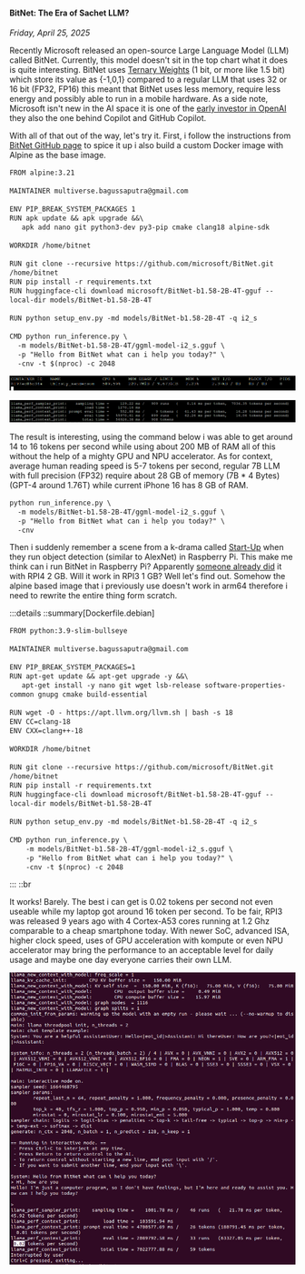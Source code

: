 #### BitNet: The Era of Sachet LLM?
_Friday, April 25, 2025_

Recently Microsoft released an open-source Large Language Model (LLM) called BitNet. 
Currently, this model doesn't sit in the top chart what it does is quite interesting. 
BitNet uses 
[Ternary Weights](https://arxiv.org/pdf/2402.17764) 
(1 bit, or more like 1.5 bit) which store its value as {-1,0,1} compared to a regular 
LLM that uses 32 or 16 bit (FP32, FP16) this meant that BitNet uses less memory, 
require less energy and possibly able to run in a mobile hardware. As a side note, 
Microsoft isn't new in the AI space it is one of the 
[early investor in OpenAI](https://openai.com/index/microsoft-invests-in-and-partners-with-openai/) 
they also the one behind Copilot and GitHub Copilot.

With all of that out of the way, let's try it. First, i follow the instructions from 
[BitNet GitHub page](https://github.com/microsoft/BitNet) to spice it up i also build 
a custom Docker image with Alpine as the base image.

```
FROM alpine:3.21

MAINTAINER multiverse.bagussaputra@gmail.com

ENV PIP_BREAK_SYSTEM_PACKAGES 1
RUN apk update && apk upgrade &&\
   apk add nano git python3-dev py3-pip cmake clang18 alpine-sdk

WORKDIR /home/bitnet

RUN git clone --recursive https://github.com/microsoft/BitNet.git /home/bitnet
RUN pip install -r requirements.txt
RUN huggingface-cli download microsoft/BitNet-b1.58-2B-4T-gguf --local-dir models/BitNet-b1.58-2B-4T

RUN python setup_env.py -md models/BitNet-b1.58-2B-4T -q i2_s

CMD python run_inference.py \
  -m models/BitNet-b1.58-2B-4T/ggml-model-i2_s.gguf \
  -p "Hello from BitNet what can i help you today?" \
  -cnv -t $(nproc) -c 2048
```

![img_xl](./posts/2025-04-23-bitnet-the-era-of-sachet-llm/img1.png)

![img_xl](./posts/2025-04-23-bitnet-the-era-of-sachet-llm/img2.png)

The result is interesting, using the command below i was able to get around 14 to 16 
tokens per second while using about 200 MB of RAM all of this without the help of a 
mighty GPU and NPU accelerator. As for context, average human reading speed is 5-7 
tokens per second, regular 7B LLM with full precision (FP32) require about 28 GB of 
memory (7B * 4 Bytes) (GPT-4 around 1.76T) while current iPhone 16 has 8 GB of RAM.

```
python run_inference.py \
  -m models/BitNet-b1.58-2B-4T/ggml-model-i2_s.gguf \
  -p "Hello from BitNet what can i help you today?" \
  -cnv
```

Then i suddenly remember a scene from a k-drama called 
[Start-Up](https://www.imdb.com/title/tt12867810/)
when they run object detection (similar to AlexNet) in Raspberry Pi. This make me 
think can i run BitNet in Raspberry Pi? Apparently 
[someone already did](https://www.bijanbowen.com/bitnet-b1-58-on-raspberry-pi-4b/) 
it with RPI4 2 GB. Will it work in RPI3 1 GB? Well let's find out. Somehow the alpine 
based image that i previously use doesn't work in arm64 therefore i need to rewrite 
the entire thing form scratch.

:::details
::summary[Dockerfile.debian]
```
FROM python:3.9-slim-bullseye

MAINTAINER multiverse.bagussaputra@gmail.com

ENV PIP_BREAK_SYSTEM_PACKAGES=1
RUN apt-get update && apt-get upgrade -y &&\
   apt-get install -y nano git wget lsb-release software-properties-common gnupg cmake build-essential

RUN wget -O - https://apt.llvm.org/llvm.sh | bash -s 18
ENV CC=clang-18
ENV CXX=clang++-18

WORKDIR /home/bitnet

RUN git clone --recursive https://github.com/microsoft/BitNet.git /home/bitnet
RUN pip install -r requirements.txt
RUN huggingface-cli download microsoft/BitNet-b1.58-2B-4T-gguf --local-dir models/BitNet-b1.58-2B-4T

RUN python setup_env.py -md models/BitNet-b1.58-2B-4T -q i2_s

CMD python run_inference.py \
    -m models/BitNet-b1.58-2B-4T/ggml-model-i2_s.gguf \
    -p "Hello from BitNet what can i help you today?" \
    -cnv -t $(nproc) -c 2048
```
:::
::br

It works! Barely. The best i can get is 0.02 tokens per second not even useable while 
my laptop got around 16 token per second. To be fair, RPI3 was released 9 years ago 
with 4 Cortex-A53 cores running at 1.2 Ghz comparable to a cheap smartphone today. 
With newer SoC, advanced ISA, higher clock speed, uses of GPU acceleration with 
kompute or even NPU accelerator may bring the performance to an acceptable level for 
daily usage and maybe one day everyone carries their own LLM.

![img_lg](./posts/2025-04-23-bitnet-the-era-of-sachet-llm/img3.png)